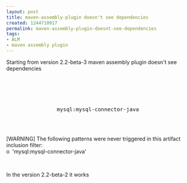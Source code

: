 ```yaml
---
layout: post
title: maven-assembly-plugin doesn't see dependencies
created: 1244710917
permalink: maven-assembly-plugin-doesnt-see-dependencies
tags:
- ALM
- maven assembly plugin
---
```

<p>Starting from version 2.2-beta-3 maven assembly plugin doesn't see dependencies</p>
<p>&nbsp;</p>
<pre class="brush: xml;">
<dependencySets>
        <dependencySet>
            <includes>
                <include>mysql:mysql-connector-java</include>
            </includes>
        </dependencySet>
    </dependencySets>
</pre>
<p>[WARNING] The following patterns were never triggered in this artifact inclusion filter:<br />
o&nbsp; 'mysql:mysql-connector-java'</p>
<p>&nbsp;</p>
<p>In the version 2.2-beta-2 it works</p>
